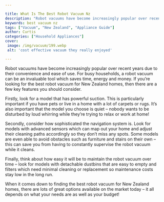 ```yaml
---

title: What Is The Best Robot Vacuum Nz
description: "Robot vacuums have become increasingly popular over recent years due to their convenience and ease of use. For busy households, a ...get more detail"
keywords: best vacuum nz
tags: ["Vacuum", "New Zealand", "Appliance Guide"]
author: Curtis
categories: ["Household Appliances"]
cover: 
 image: /img/vacuum/199.webp
 alt: 'cost effective vacuum they really enjoyed'

---
```


Robot vacuums have become increasingly popular over recent years due to their convenience and ease of use. For busy households, a robot vacuum can be an invaluable tool which saves time, energy and money. If you’re looking for the best robot vacuum for New Zealand homes, then there are a few key features you should consider. 

Firstly, look for a model that has powerful suction. This is particularly important if you have pets or live in a home with a lot of carpets or rugs. It’s also important that the model you choose is quiet – nobody wants to be disturbed by loud whirring while they’re trying to relax or work at home! 

Secondly, consider how sophisticated the navigation system is. Look for models with advanced sensors which can map out your home and adjust their cleaning paths accordingly so they don’t miss any spots. Some models are even able to avoid obstacles such as furniture and stairs on their own – this can save you from having to constantly supervise the robot vacuum while it cleans. 

Finally, think about how easy it will be to maintain the robot vacuum over time – look for models with detachable dustbins that are easy to empty and filters which need minimal cleaning or replacement so maintenance costs stay low in the long run. 

When it comes down to finding the best robot vacuum for New Zealand homes, there are lots of great options available on the market today – it all depends on what your needs are as well as your budget!
